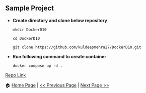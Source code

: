 
## Sample Project ##

- **Create directory and clone below repository**

  ```
  mkdir DockerD10

  cd DockerD10

  git clone https://github.com/kuldeepmehra27/DockerD10.git
  ```
- **Run following command to create container**
  ```
  docker compose up -d .
  ```

[Repo Link](https://github.com/kuldeepmehra27/DockerD10)

:house: [Home Page](README.md) | [<< Previous Page](Docker-CLI.md) | [Next Page >>](Miscellaneous.md)
